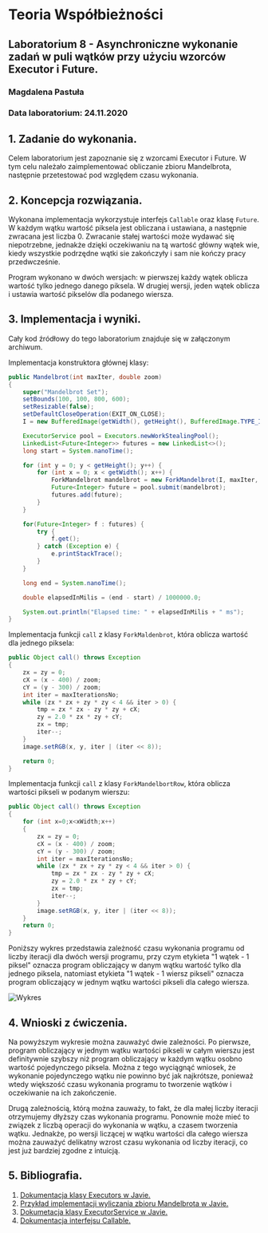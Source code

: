 # Teoria Współbieżności
## Laboratorium 8 - Asynchroniczne wykonanie zadań w puli wątków przy użyciu wzorców Executor i Future.
### Magdalena Pastuła
### Data laboratorium: 24.11.2020

## 1. Zadanie do wykonania.

Celem laboratorium jest zapoznanie się z wzorcami Executor i Future. W tym celu należało zaimplementować obliczanie zbioru Mandelbrota, następnie przetestować pod względem czasu wykonania.

## 2. Koncepcja rozwiązania.

Wykonana implementacja wykorzystuje interfejs `Callable` oraz klasę `Future`. W każdym wątku wartość piksela jest obliczana i ustawiana, a następnie zwracana jest liczba 0. Zwracanie stałej wartości może wydawać się niepotrzebne, jednakże dzięki oczekiwaniu na tą wartość główny wątek wie, kiedy wszystkie podrzędne wątki sie zakończyły i sam nie kończy pracy przedwcześnie.

Program wykonano w dwóch wersjach: w pierwszej każdy wątek oblicza wartość tylko jednego danego piksela. W drugiej wersji, jeden wątek oblicza i ustawia wartość pikselów dla podanego wiersza.

## 3. Implementacja i wyniki.

Cały kod źródłowy do tego laboratorium znajduje się w załączonym archiwum.

Implementacja konstruktora głównej klasy:
```Java
public Mandelbrot(int maxIter, double zoom)
{
    super("Mandelbrot Set");
    setBounds(100, 100, 800, 600);
    setResizable(false);
    setDefaultCloseOperation(EXIT_ON_CLOSE);
    I = new BufferedImage(getWidth(), getHeight(), BufferedImage.TYPE_INT_RGB);

    ExecutorService pool = Executors.newWorkStealingPool();
    LinkedList<Future<Integer>> futures = new LinkedList<>();
    long start = System.nanoTime();

    for (int y = 0; y < getHeight(); y++) {
        for (int x = 0; x < getWidth(); x++) {
            ForkMandelbrot mandelbrot = new ForkMandelbrot(I, maxIter, zoom, x, y);
            Future<Integer> future = pool.submit(mandelbrot);
            futures.add(future);
        }
    }

    for(Future<Integer> f : futures) {
        try {
            f.get();
        } catch (Exception e) {
            e.printStackTrace();
        }
    }

    long end = System.nanoTime();

    double elapsedInMilis = (end - start) / 1000000.0;

    System.out.println("Elapsed time: " + elapsedInMilis + " ms");
}
```

Implementacja funkcji `call` z klasy `ForkMaldenbrot`, która oblicza wartość dla jednego piksela:
```Java
public Object call() throws Exception
{
    zx = zy = 0;
    cX = (x - 400) / zoom;
    cY = (y - 300) / zoom;
    int iter = maxIterationsNo;
    while (zx * zx + zy * zy < 4 && iter > 0) {
        tmp = zx * zx - zy * zy + cX;
        zy = 2.0 * zx * zy + cY;
        zx = tmp;
        iter--;
    }
    image.setRGB(x, y, iter | (iter << 8));

    return 0;
}
```

Implementacja funkcji `call` z klasy `ForkMandelbortRow`, która oblicza wartości pikseli w podanym wierszu:
```Java
public Object call() throws Exception
{
    for (int x=0;x<xWidth;x++)
    {
        zx = zy = 0;
        cX = (x - 400) / zoom;
        cY = (y - 300) / zoom;
        int iter = maxIterationsNo;
        while (zx * zx + zy * zy < 4 && iter > 0) {
            tmp = zx * zx - zy * zy + cX;
            zy = 2.0 * zx * zy + cY;
            zx = tmp;
            iter--;
        }
        image.setRGB(x, y, iter | (iter << 8));
    }
    return 0;
}
```

Poniższy wykres przedstawia zależność czasu wykonania programu od liczby iteracji dla dwóch wersji programu, przy czym etykieta "1 wątek - 1 piksel" oznacza program obliczający w danym wątku wartość tylko dla jednego piksela, natomiast etykieta "1 wątek - 1 wiersz pikseli" oznacza program obliczający w jednym wątku wartości pikseli dla całego wiersza.

![Wykres](./exec_2plot.png)

## 4. Wnioski z ćwiczenia.

Na powyższym wykresie można zauważyć dwie zależności. Po pierwsze, program obliczający w jednym wątku wartości pikseli w całym wierszu jest definitywnie szybszy niż program obliczający w każdym wątku osobno wartość pojedynczego piksela. Można z tego wyciągnąć wniosek, że wykonanie pojedynczego wątku nie powinno być jak najkrótsze, ponieważ wtedy większość czasu wykonania programu to tworzenie wątków i oczekiwanie na ich zakończenie.

Drugą zależnością, którą można zauważy, to fakt, że dla małej liczby iteracji otrzymujemy dłyższy czas wykonania programu. Ponownie może mieć to związek z liczbą operacji do wykonania w wątku, a czasem tworzenia wątku. Jednakże, po wersji liczącej w wątku wartości dla całego wiersza można zauważyć delikatny wzrost czasu wykonania od liczby iteracji, co jest już bardziej zgodne z intuicją.

## 5. Bibliografia.
1. [Dokumentacja klasy Executors w Javie.](https://docs.oracle.com/javase/8/docs/api/java/util/concurrent/Executors.html)
2. [Przykład implementacji wyliczania zbioru Mandelbrota w Javie.](http://rosettacode.org/wiki/Mandelbrot_set#Java)
3. [Dokumetacja klasy ExecutorService w Javie.](https://docs.oracle.com/javase/8/docs/api/java/util/concurrent/ExecutorService.html)
4. [Dokumentacja interfejsu Callable.](https://docs.oracle.com/javase/8/docs/api/java/util/concurrent/Callable.html)